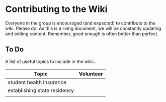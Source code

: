# Contributing to the Wiki

Everyone in the group is encouraged (and expected) to contribute to the wiki. Please do! As this is a living document, we will be constantly updating and editing content. Remember, good enough is often better than perfect.

## To Do

A list of useful topics to include in the wiki...

| Topic                        | Volunteer |
| ---------------------------- | --------- |
| student health insurance     |           |
| establishing state residency |           |
|                              |           |

